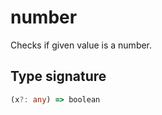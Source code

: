 # number

Checks if given value is a number.

## Type signature

<!-- prettier-ignore-start -->
```typescript
(x?: any) => boolean
```
<!-- prettier-ignore-end -->
